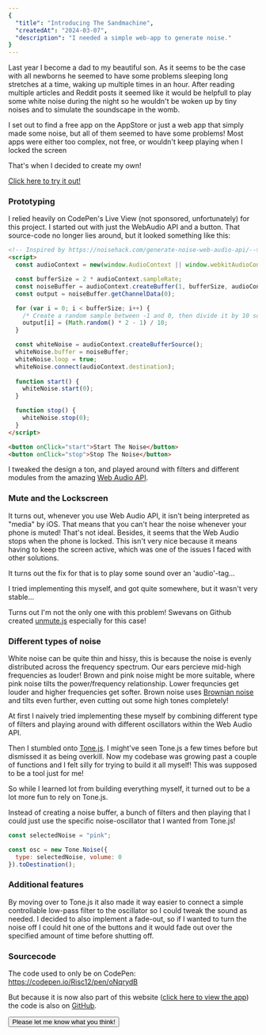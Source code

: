 ```yaml
---
{
  "title": "Introducing The Sandmachine",
  "createdAt": "2024-03-07",
  "description": "I needed a simple web-app to generate noise."
}
---
```


Last year I become a dad to my beautiful son. As it seems to be the case with all newborns he seemed to have some problems sleeping long stretches at a time, waking up multiple times in an hour. After reading multiple articles and Reddit posts it seemed like it would be helpfull to play some white noise during the night so he wouldn't be woken up by tiny noises and to simulate the soundscape in the womb.

I set out to find a free app on the AppStore or just a web app that simply made some noise, but all of them seemed to have some problems! Most apps were either too complex, not free, or wouldn't keep playing when I locked the screen

That's when I decided to create my own!

[Click here to try it out!](/the-sandmachine)

### Prototyping

I relied heavily on CodePen's Live View (not sponsored, unfortunately) for this project. I started out with just the WebAudio API and a button. That source-code no longer lies around, but it looked something like this:

```html
<!-- Inspired by https://noisehack.com/generate-noise-web-audio-api/-->
<script>
  const audioContext = new(window.AudioContext || window.webkitAudioContext);

  const bufferSize = 2 * audioContext.sampleRate;
  const noiseBuffer = audioContext.createBuffer(1, bufferSize, audioContext.sampleRate);
  const output = noiseBuffer.getChannelData(0);

  for (var i = 0; i < bufferSize; i++) {
    /* Create a random sample between -1 and 0, then divide it by 10 so it isnt too loud */
    output[i] = (Math.random() * 2 - 1) / 10; 
  }

  const whiteNoise = audioContext.createBufferSource();
  whiteNoise.buffer = noiseBuffer;
  whiteNoise.loop = true;
  whiteNoise.connect(audioContext.destination);
  
  function start() {
    whiteNoise.start(0);
  }

  function stop() {
    whiteNoise.stop(0);
  }
</script>

<button onClick="start">Start The Noise</button>
<button onClick="stop">Stop The Noise</button>

```

I tweaked the design a ton, and played around with filters and different modules from the amazing [Web Audio API](https://developer.mozilla.org/en-US/docs/Web/API/Web_Audio_API).

### Mute and the Lockscreen

It turns out, whenever you use Web Audio API, it isn't being interpreted as "media" by iOS. That means that you can't hear the noise whenever your phone is muted! That's not ideal. Besides, it seems that the Web Audio stops when the phone is locked. This isn't very nice because it means having to keep the screen active, which was one of the issues I faced with other solutions.

It turns out the fix for that is to play some sound over an 'audio'-tag...

I tried implementing this myself, and got quite somewhere, but it wasn't very stable...

Turns out I'm not the only one with this problem! Swevans on Github created [unmute.js](https://github.com/swevans/unmute) especially for this case!

### Different types of noise

White noise can be quite thin and hissy, this is because the noise is evenly distributed across the frequency spectrum. Our ears percieve mid-high frequencies as louder! Brown and pink noise might be more suitable, where pink noise tilts the power/frequency relationship. Lower frequncies get louder and higher frequencies get softer. Brown noise uses [Brownian noise](https://en.m.wikipedia.org/wiki/Brownian_noise) and tilts even further, even cutting out some high tones completely! 

At first I naively tried implementing these myself by combining different type of filters and playing around with different oscillators within the Web Audio API.

Then I stumbled onto [Tone.js](https://tonejs.github.io/). I might've seen Tone.js a few times before but dismissed it as being overkill. Now my codebase was growing past a couple of functions and I felt silly for trying to build it all myself! This was supposed to be a tool just for me!

So while I learned lot from building everything myself, it turned out to be a lot more fun to rely on Tone.js.

Instead of creating a noise buffer, a bunch of filters and then playing that I could just use the specific noise-oscillator that I wanted from Tone.js!

```js
const selectedNoise = "pink";

const osc = new Tone.Noise({
  type: selectedNoise, volume: 0
}).toDestination();
```

### Additional features

By moving over to Tone.js it also made it way easier to connect a simple controllable low-pass filter to the oscillator so I could tweak the sound as needed. I decided to also implement a fade-out, so if I wanted to turn the noise off I could hit one of the buttons and it would fade out over the specified amount of time before shutting off.

### Sourcecode

The code used to only be on CodePen: https://codepen.io/Risc12/pen/oNqrydB

But because it is now also part of this website ([click here to view the app](/the-sandmachine)) the code is also on [GitHub](https://github.com/risc12/risc12.github.io/tree/release/the-sandmachine).

<button id="the-sandmachine-feedback">Please let me know what you think!</button>
